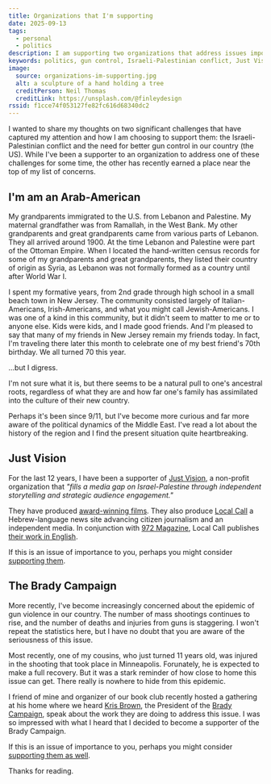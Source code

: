 ```yaml
---
title: Organizations that I'm supporting
date: 2025-09-13
tags:
  - personal
  - politics
description: I am supporting two organizations that address issues important to me.
keywords: politics, gun control, Israeli-Palestinian conflict, Just Vision, Brady Campaign
image:
  source: organizations-im-supporting.jpg
  alt: a sculpture of a hand holding a tree
  creditPerson: Neil Thomas
  creditLink: https://unsplash.com/@finleydesign
rssid: f1cce74f053127fe82fc616d68340dc2
---
```


I wanted to share my thoughts on two significant challenges that have captured my attention and how I am choosing to support them: the Israeli-Palestinian conflict and the need for better gun control in our country (the US). While I've been a supporter to an organization to address one of these challenges for some time, the other has recently earned a place near the top of my list of concerns.

## I'm am an Arab-American

My grandparents immigrated to the U.S. from Lebanon and Palestine. My maternal grandfather was from Ramallah, in the West Bank. My other grandparents and great grandparents came from various parts of Lebanon. They all arrived around 1900. At the time Lebanon and Palestine were part of the Ottoman Empire. When I located the hand-written census records for some of my grandparents and great grandparents, they listed their country of origin as Syria, as Lebanon was not formally formed as a country until after World War I.

I spent my formative years, from 2nd grade through high school in a small beach town in New Jersey. The community consisted largely of Italian-Americans, Irish-Americans, and what you might call Jewish-Americans. I was one of a kind in this community, but it didn't seem to matter to me or to anyone else. Kids were kids, and I made good friends. And I'm pleased to say that many of my friends in New Jersey remain my friends today. In fact, I'm traveling there later this month to celebrate one of my best friend's 70th birthday. We all turned 70 this year.

...but I digress.

I'm not sure what it is, but there seems to be a natural pull to one's ancestral roots, regardless of what they are and how far one's family has assimilated into the culture of their new country.

Perhaps it's been since 9/11, but I've become more curious and far more aware of the political dynamics of the Middle East. I've read a lot about the history of the region and I find the present situation quite heartbreaking.

## Just Vision

For the last 12 years, I have been a supporter of [Just Vision](https://justvision.org/), a non-profit organization that _"fills a media gap on Israel-Palestine through independent storytelling and strategic audience engagement."_

They have produced [award-winning films](https://justvision.org/films). They also produce [Local Call](https://www.mekomit.co.il/) a Hebrew-language news site advancing citizen journalism and an independent media. In conjunction with [972 Magazine](https://www.972mag.com/), Local Call publishes [their work in English](https://www.972mag.com/topic/local-call/).

If this is an issue of importance to you, perhaps you might consider [supporting them](https://justvision.org/ways-to-give).

## The Brady Campaign

More recently, I've become increasingly concerned about the epidemic of gun violence in our country. The number of mass shootings continues to rise, and the number of deaths and injuries from guns is staggering. I won't repeat the statistics here, but I have no doubt that you are aware of the seriousness of this issue.

Most recently, one of my cousins, who just turned 11 years old, was injured in the shooting that took place in Minneapolis. Forunately, he is expected to make a full recovery. But it was a stark reminder of how close to home this issue can get. There really is nowhere to hide from this epidemic.

I friend of mine and organizer of our book club recently hosted a gathering at his home where we heard [Kris Brown](https://www.bradyunited.org/about-us/our-team/brady-leadership/kris-brown), the President of the [Brady Campaign](https://www.bradyunited.org/), speak about the work they are doing to address this issue. I was so impressed with what I heard that I decided to become a supporter of the Brady Campaign.

If this is an issue of importance to you, perhaps you might consider [supporting them as well](https://www.bradyunited.org/take-action/donate-to-brady).

Thanks for reading.
